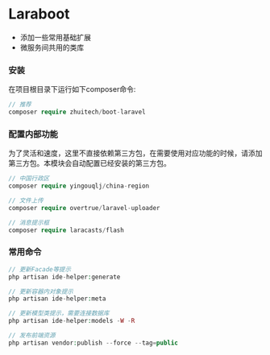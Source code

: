 # Laraboot
- 添加一些常用基础扩展
- 微服务间共用的类库

### 安装
在项目根目录下运行如下composer命令:
```php
// 推荐
composer require zhuitech/boot-laravel
```

### 配置内部功能
为了灵活和速度，这里不直接依赖第三方包，在需要使用对应功能的时候，请添加第三方包。本模块会自动配置已经安装的第三方包。
```php
// 中国行政区
composer require yingouqlj/china-region

// 文件上传
composer require overtrue/laravel-uploader

// 消息提示框
composer require laracasts/flash
```

### 常用命令
```php
// 更新Facade等提示
php artisan ide-helper:generate

// 更新容器内对象提示
php artisan ide-helper:meta

// 更新模型类提示，需要连接数据库
php artisan ide-helper:models -W -R

// 发布前端资源
php artisan vendor:publish --force --tag=public
```

